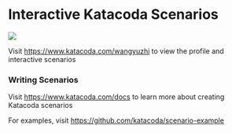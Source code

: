 # Interactive Katacoda Scenarios

[![](http://shields.katacoda.com/katacoda/wangyuzhi/count.svg)](https://www.katacoda.com/wangyuzhi "Get your profile on Katacoda.com")

Visit https://www.katacoda.com/wangyuzhi to view the profile and interactive scenarios

### Writing Scenarios
Visit https://www.katacoda.com/docs to learn more about creating Katacoda scenarios

For examples, visit https://github.com/katacoda/scenario-example
